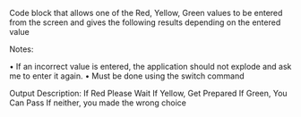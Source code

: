 Code block that allows one of the Red, Yellow, Green values to be entered from the screen and gives the following results depending on the entered value


Notes:

• If an incorrect value is entered, the application should not explode and ask me to enter it again.
• Must be done using the switch command


Output Description:
If Red Please Wait
If Yellow, Get Prepared
If Green, You Can Pass
If neither, you made the wrong choice